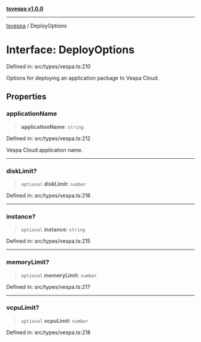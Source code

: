 [**tsvespa v1.0.0**](../README.md)

***

[tsvespa](../README.md) / DeployOptions

# Interface: DeployOptions

Defined in: src/types/vespa.ts:210

Options for deploying an application package to Vespa Cloud.

## Properties

### applicationName

> **applicationName**: `string`

Defined in: src/types/vespa.ts:212

Vespa Cloud application name.

***

### diskLimit?

> `optional` **diskLimit**: `number`

Defined in: src/types/vespa.ts:216

***

### instance?

> `optional` **instance**: `string`

Defined in: src/types/vespa.ts:215

***

### memoryLimit?

> `optional` **memoryLimit**: `number`

Defined in: src/types/vespa.ts:217

***

### vcpuLimit?

> `optional` **vcpuLimit**: `number`

Defined in: src/types/vespa.ts:218
